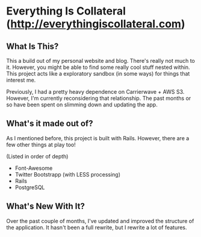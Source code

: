 # Everything Is Collateral (http://everythingiscollateral.com)

## What Is This?

This a build out of my personal website and blog. There's really not much to it. However, you might be able to
find some really cool stuff nested within. This project acts like a exploratory sandbox (in some ways) for things
that interest me.

Previously, I had a pretty heavy dependence on Carrierwave + AWS S3. However, I'm currently reconsidering that
relationship. The past months or so have been spent on slimming down and updating the app.

## What's it made out of?

As I mentioned before, this project is built with Rails. However, there are a few other things at play too!

(Listed in order of depth)

* Font-Awesome
* Twitter Bootstrapp (with LESS processing)
* Rails
* PostgreSQL

## What's New With It?

Over the past couple of months, I've updated and improved the structure of the application. It hasn't been a
full rewrite, but I rewrite a lot of features.
